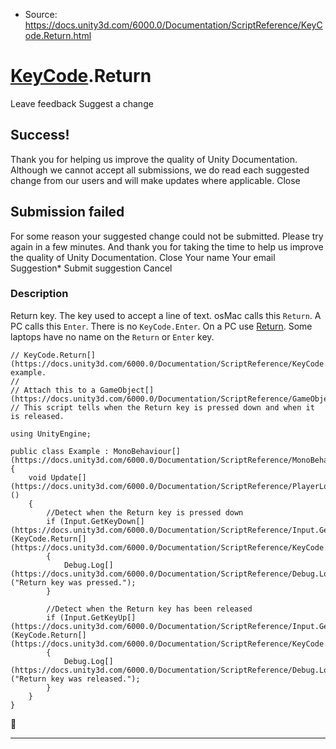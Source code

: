 * Source: https://docs.unity3d.com/6000.0/Documentation/ScriptReference/KeyCode.Return.html

#  [KeyCode](https://docs.unity3d.com/6000.0/Documentation/ScriptReference/KeyCode.html).Return
Leave feedback
Suggest a change
## Success!
Thank you for helping us improve the quality of Unity Documentation. Although we cannot accept all submissions, we do read each suggested change from our users and will make updates where applicable.
Close
## Submission failed
For some reason your suggested change could not be submitted. Please <a>try again</a> in a few minutes. And thank you for taking the time to help us improve the quality of Unity Documentation.
Close
Your name Your email Suggestion* Submit suggestion
Cancel
### Description
Return key.
The key used to accept a line of text. osMac calls this `Return`. A PC calls this `Enter`. There is no `KeyCode.Enter`. On a PC use [Return](https://docs.unity3d.com/6000.0/Documentation/ScriptReference/KeyCode.Return.html). Some laptops have no name on the `Return` or `Enter` key.
```
// KeyCode.Return[](https://docs.unity3d.com/6000.0/Documentation/ScriptReference/KeyCode.Return.html) example.
//
// Attach this to a GameObject[](https://docs.unity3d.com/6000.0/Documentation/ScriptReference/GameObject.html).
// This script tells when the Return key is pressed down and when it is released.  
  
using UnityEngine;  
  
public class Example : MonoBehaviour[](https://docs.unity3d.com/6000.0/Documentation/ScriptReference/MonoBehaviour.html)
{
    void Update[](https://docs.unity3d.com/6000.0/Documentation/ScriptReference/PlayerLoop.Update.html)()
    {
        //Detect when the Return key is pressed down
        if (Input.GetKeyDown[](https://docs.unity3d.com/6000.0/Documentation/ScriptReference/Input.GetKeyDown.html)(KeyCode.Return[](https://docs.unity3d.com/6000.0/Documentation/ScriptReference/KeyCode.Return.html)))
        {
            Debug.Log[](https://docs.unity3d.com/6000.0/Documentation/ScriptReference/Debug.Log.html)("Return key was pressed.");
        }  
  
        //Detect when the Return key has been released
        if (Input.GetKeyUp[](https://docs.unity3d.com/6000.0/Documentation/ScriptReference/Input.GetKeyUp.html)(KeyCode.Return[](https://docs.unity3d.com/6000.0/Documentation/ScriptReference/KeyCode.Return.html)))
        {
            Debug.Log[](https://docs.unity3d.com/6000.0/Documentation/ScriptReference/Debug.Log.html)("Return key was released.");
        }
    }
}

```

* * *
